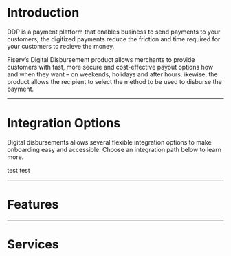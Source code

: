 # Introduction

DDP is a payment platform that enables business to send payments to your customers, the digitized payments reduce the friction and time required for your customers to recieve the money. 

Fiserv’s Digital Disbursement product allows merchants to provide customers with 
fast, more secure and cost-effective payout options how and when they 
want – on weekends, holidays and after hours. ikewise, the product allows the recipient to select the method to be used to disburse the payment.

---

# Integration Options

Digital disbursements allows several flexible integration options to make onboarding easy and accessible. Choose an integration path below to learn more.

test
test

<!-- type: row -->

<!-- type: card
title: Payments Portal
Description: Disburse payouts through the most popular channels in a Client-Branded Portal that minimizes cost and maximizes speed to market.
link: ?path=docs/interactive-guide/api-flow/initiateportalflow.md
-->

<!-- type: card
title: Hosted Payments Page
description: Offers the use of a client-branded iframe to manage customer experience, send account infomration (PCI data) directly to Fiserv, and recieve an encrypted token for future use.
link: ?path=docs/interactive-guide/api-flow/hosted-pages.md
-->

<!-- type: card
title: API Only
description: With Fiserv's simple, modern APIs you can direct flow to users with the confidence of a secure and fast Payments backend.
link: ?path=docs/interactive-guide/api-flow/apiflow.md
-->

<!-- type: card
title: Batch and Bulk Options
description: Process payments by uploading a batch file to a Managed File Gateway or Fiserv's ClientLine Portal.
link: ?path=docs/interactive-guide/batch-flow/batchflow.md
-->

<!-- type: row-end --> 

---

# Features

<!-- type: row -->

<!-- type: card 
title: Fraud Controls
description: Help reduce risk through our AI-based fraud engine which recognizes and predicts new fraud patterns.
link: ?path=docs/documentation/features/fraud.md
-->

<!-- type: card 
title:Tokenization
description: Eliminate PCI burden and secure your customers’ payment credentials
link: ?path=docs/documentation/features/tokenization.md
-->

<!-- type: card 
title:Payment Options
description: Deliver fast, secure, cost-effective digital payout capabilities to your customers how and when they want – on weekends, holidays and after hours.
link: ?path=docs/documentation/features/payment-options.md
-->

<!-- type: row-end -->

---

# Services

<!-- type: row -->

<!-- type: card 
title: Account Services
description: 
link: 
-->

<!-- type: card 
title: Token Services
description:
link:
-->

<!-- type: row-end -->

<!-- type: row -->

<!-- type: card 
title: Payment Services
description:
link:
-->

<!-- type: card 
title: Merchant Services
description: Standardize your back office, customer service and compliance services.
link:
-->

<!-- type: row-end -->


